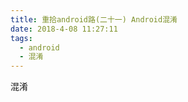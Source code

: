 ```yaml
---
title: 重拾android路(二十一) Android混淆
date: 2018-4-08 11:27:11
tags:
  - android
  - 混淆
---
```

混淆
<!--more-->